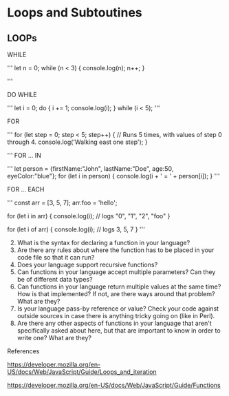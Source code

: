 # Loops and Subtoutines

## LOOPs

WHILE

'''
let n = 0;
while (n < 3) {
  console.log(n);
  n++;
}

'''

DO WHILE

'''
let i = 0;
do {
  i += 1;
  console.log(i);
} while (i < 5);
'''

FOR

'''
for (let step = 0; step < 5; step++) {
    // Runs 5 times, with values of step 0 through 4.
    console.log('Walking east one step');
}

'''
FOR ... IN

'''
let person = {firstName:"John", lastName:"Doe", age:50, eyeColor:"blue"};
for (let i in person) {
    console.log(i + ' = ' + person[i]);
}
'''

FOR ... EACH

'''
const arr = [3, 5, 7];
arr.foo = 'hello';

for (let i in arr) {
   console.log(i); // logs "0", "1", "2", "foo"
}

for (let i of arr) {
   console.log(i); // logs 3, 5, 7
}
'''

2. What is the syntax for declaring a function in your language?
3. Are there any rules about where the function has to be placed in your code file so that it can run?
4. Does your language support recursive functions?
5. Can functions in your language accept multiple parameters? Can they be of different data types?
6. Can functions in your language return multiple values at the same time? How is that implemented?  If not, are there ways around that problem?  What are they?
7. Is your language pass-by reference or value? Check your code against outside sources in case there is anything tricky going on (like in Perl).
8. Are there any other aspects of functions in your language that aren't specifically asked about here, but that are important to know in order to write one? What are they?


References

https://developer.mozilla.org/en-US/docs/Web/JavaScript/Guide/Loops_and_iteration

https://developer.mozilla.org/en-US/docs/Web/JavaScript/Guide/Functions

